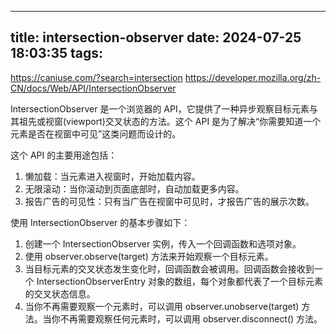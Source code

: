<!--
 * @Author: yimin kuang
 * @Date: 2024-07-25 18:03:35
 * @LastEditors: yimin kuang
 * @LastEditTime: 2024-07-26 14:43:30
 * @Description: 描述信息
-->
---
title: intersection-observer
date: 2024-07-25 18:03:35
tags:
---
https://caniuse.com/?search=intersection
https://developer.mozilla.org/zh-CN/docs/Web/API/IntersectionObserver

IntersectionObserver 是一个浏览器的 API，它提供了一种异步观察目标元素与其祖先或视窗(viewport)交叉状态的方法。这个 API 是为了解决“你需要知道一个元素是否在视窗中可见”这类问题而设计的。

这个 API 的主要用途包括：
1. 懒加载：当元素进入视窗时，开始加载内容。
2. 无限滚动：当你滚动到页面底部时，自动加载更多内容。
3. 报告广告的可见性：只有当广告在视窗中可见时，才报告广告的展示次数。

使用 IntersectionObserver 的基本步骤如下：
1. 创建一个 IntersectionObserver 实例，传入一个回调函数和选项对象。
2. 使用 observer.observe(target) 方法来开始观察一个目标元素。
3. 当目标元素的交叉状态发生变化时，回调函数会被调用。回调函数会接收到一个 IntersectionObserverEntry 对象的数组，每个对象都代表了一个目标元素的交叉状态信息。
4. 当你不再需要观察一个元素时，可以调用 observer.unobserve(target) 方法。当你不再需要观察任何元素时，可以调用 observer.disconnect() 方法。

